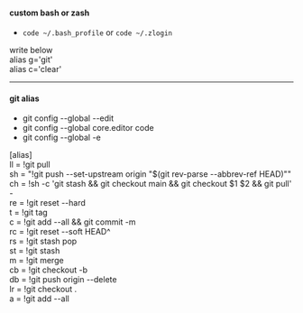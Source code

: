 #### custom bash or zash

- `code ~/.bash_profile` or `code ~/.zlogin`

write below
<br />
alias g='git'
<br />
alias c='clear'

---

#### git alias

- git config --global --edit
- git config --global core.editor code
- git config --global -e

[alias]
<br />
ll = !git pull
<br />
sh = "!git push --set-upstream origin \"$(git rev-parse --abbrev-ref HEAD)\""
<br />
ch = !sh -c 'git stash && git checkout main && git checkout $1 $2 && git pull' -
<br />
re = !git reset --hard
<br />
t = !git tag
<br />
c = !git add --all && git commit -m
<br />
rc = !git reset --soft HEAD^
<br />
rs = !git stash pop
<br />
st = !git stash
<br />
m = !git merge
<br />
cb = !git checkout -b
<br />
db = !git push origin --delete
<br />
lr = !git checkout .
<br />
a = !git add --all
